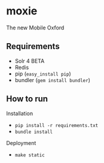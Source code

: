 moxie
=====

The new Mobile Oxford

Requirements
------------

* Solr 4 BETA
* Redis
* pip (`easy_install pip`)
* bundler (`gem install bundler`)

How to run
----------

Installation

* `pip install -r requirements.txt`
* `bundle install`

Deployment

* `make static`

